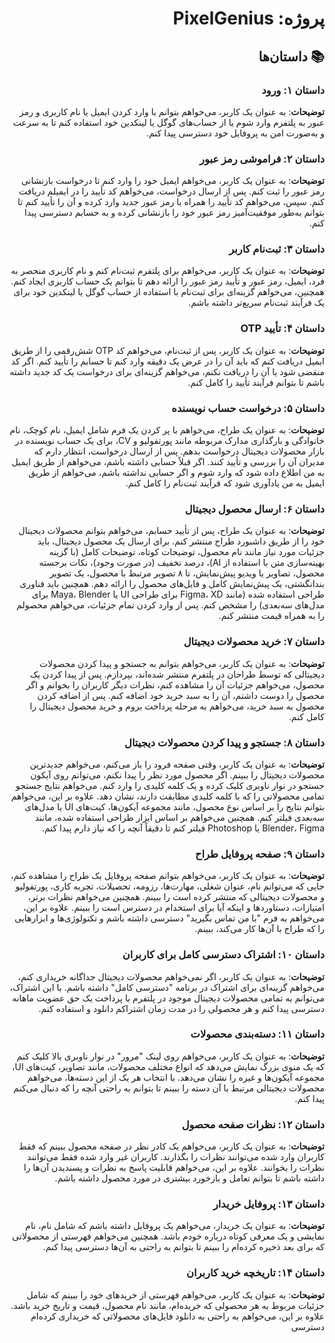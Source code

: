 <div dir="rtl">

# پروژه: PixelGenius

</div>

<div dir="rtl">

## 📚 داستان‌ها

</div>

<div dir="rtl">

### داستان ۱: ورود

**توضیحات**: به عنوان یک کاربر، می‌خواهم بتوانم با وارد کردن ایمیل یا نام کاربری و رمز عبور به پلتفرم وارد شوم یا از حساب‌های گوگل یا لینکدین خود استفاده کنم تا به سرعت و به‌صورت امن به پروفایل خود دسترسی پیدا کنم.

</div>

<div dir="rtl">

### داستان ۲: فراموشی رمز عبور

**توضیحات**: به عنوان یک کاربر، می‌خواهم ایمیل خود را وارد کنم تا درخواست بازنشانی رمز عبور را ثبت کنم. پس از ارسال درخواست، می‌خواهم کد تأیید را در ایمیلم دریافت کنم. سپس، می‌خواهم کد تأیید را همراه با رمز عبور جدید وارد کرده و آن را تأیید کنم تا بتوانم به‌طور موفقیت‌آمیز رمز عبور خود را بازنشانی کرده و به حسابم دسترسی پیدا کنم.

</div>

<div dir="rtl">

### داستان ۳: ثبت‌نام کاربر

**توضیحات**: به عنوان یک کاربر، می‌خواهم برای پلتفرم ثبت‌نام کنم و نام کاربری منحصر به فرد، ایمیل، رمز عبور و تأیید رمز عبور را ارائه دهم تا بتوانم یک حساب کاربری ایجاد کنم. همچنین، می‌خواهم گزینه‌ای برای ثبت‌نام با استفاده از حساب گوگل یا لینکدین خود برای یک فرآیند ثبت‌نام سریع‌تر داشته باشم.

</div>

<div dir="rtl">

### داستان ۴: تأیید OTP

**توضیحات**: به عنوان یک کاربر، پس از ثبت‌نام، می‌خواهم کد OTP شش‌رقمی را از طریق ایمیل دریافت کنم که باید آن را در عرض یک دقیقه وارد کنم تا حسابم را تأیید کنم. اگر کد منقضی شود یا آن را دریافت نکنم، می‌خواهم گزینه‌ای برای درخواست یک کد جدید داشته باشم تا بتوانم فرآیند تأیید را کامل کنم.

</div>

<div dir="rtl">

### داستان ۵: درخواست حساب نویسنده

**توضیحات**: به عنوان یک طراح، می‌خواهم با پر کردن یک فرم شامل ایمیل، نام کوچک، نام خانوادگی و بارگذاری مدارک مربوطه مانند پورتفولیو و CV، برای یک حساب نویسنده در بازار محصولات دیجیتال درخواست بدهم. پس از ارسال درخواست، انتظار دارم که مدیران آن را بررسی و تأیید کنند. اگر قبلاً حسابی داشته باشم، می‌خواهم از طریق ایمیل به من اطلاع داده شود که وارد شوم و اگر حسابی نداشته باشم، می‌خواهم از طریق ایمیل به من یادآوری شود که فرآیند ثبت‌نام را کامل کنم.

</div>

<div dir="rtl">

### داستان ۶: ارسال محصول دیجیتال

**توضیحات**: به عنوان یک طراح، پس از تأیید حسابم، می‌خواهم بتوانم محصولات دیجیتال خود را از طریق داشبورد طراح منتشر کنم. برای ارسال یک محصول دیجیتال، باید جزئیات مورد نیاز مانند نام محصول، توضیحات کوتاه، توضیحات کامل (با گزینه بهینه‌سازی متن با استفاده از AI)، درصد تخفیف (در صورت وجود)، نکات برجسته محصول، تصاویر یا ویدیو پیش‌نمایش، تا ۸ تصویر مرتبط با محصول، یک تصویر بندانگشتی، یک پیش‌نمایش کامل و فایل‌های محصول را ارائه دهم. همچنین باید فناوری طراحی استفاده شده (مانند Figma، XD برای طراحی UI یا Maya، Blender برای مدل‌های سه‌بعدی) را مشخص کنم. پس از وارد کردن تمام جزئیات، می‌خواهم محصولم را به همراه قیمت منتشر کنم.

</div>

<div dir="rtl">

### داستان ۷: خرید محصولات دیجیتال

**توضیحات**: به عنوان یک کاربر، می‌خواهم بتوانم به جستجو و پیدا کردن محصولات دیجیتالی که توسط طراحان در پلتفرم منتشر شده‌اند، بپردازم. پس از پیدا کردن یک محصول، می‌خواهم جزئیات آن را مشاهده کنم، نظرات دیگر کاربران را بخوانم و اگر محصول را دوست داشتم، آن را به سبد خرید خود اضافه کنم. پس از اضافه کردن محصول به سبد خرید، می‌خواهم به مرحله پرداخت بروم و خرید محصول دیجیتال را کامل کنم.

</div>

<div dir="rtl">

### داستان ۸: جستجو و پیدا کردن محصولات دیجیتال

**توضیحات**: به عنوان یک کاربر، وقتی صفحه فرود را باز می‌کنم، می‌خواهم جدیدترین محصولات دیجیتال را ببینم. اگر محصول مورد نظر را پیدا نکنم، می‌توانم روی آیکون جستجو در نوار ناوبری کلیک کرده و یک کلمه کلیدی را وارد کنم. می‌خواهم نتایج جستجو تمامی محصولاتی را که با کلمه کلیدی مطابقت دارند، نشان دهد. علاوه بر این، می‌خواهم بتوانم نتایج را بر اساس نوع محصول، مانند مجموعه آیکون‌ها، کیت‌های UI یا مدل‌های سه‌بعدی فیلتر کنم. همچنین می‌خواهم بر اساس ابزار طراحی استفاده شده، مانند Blender، Figma یا Photoshop فیلتر کنم تا دقیقاً آنچه را که نیاز دارم پیدا کنم.

</div>

<div dir="rtl">

### داستان ۹: صفحه پروفایل طراح

**توضیحات**: به عنوان یک کاربر، می‌خواهم بتوانم صفحه پروفایل یک طراح را مشاهده کنم، جایی که می‌توانم نام، عنوان شغلی، مهارت‌ها، رزومه، تحصیلات، تجربه کاری، پورتفولیو و محصولات دیجیتالی که منتشر کرده است را ببینم. همچنین می‌خواهم نظرات برتر، امتیازات، دستاوردها و اینکه آیا برای استخدام در دسترس است را ببینم. علاوه بر این، می‌خواهم به فرم "با من تماس بگیرید" دسترسی داشته باشم و تکنولوژی‌ها و ابزارهایی را که طراح با آن‌ها کار می‌کند، ببینم.

</div>

<div dir="rtl">

### داستان ۱۰: اشتراک دسترسی کامل برای کاربران

**توضیحات**: به عنوان یک کاربر، اگر نمی‌خواهم محصولات دیجیتال جداگانه خریداری کنم، می‌خواهم گزینه‌ای برای اشتراک در برنامه "دسترسی کامل" داشته باشم. با این اشتراک، می‌توانم به تمامی محصولات دیجیتال موجود در پلتفرم با پرداخت یک حق عضویت ماهانه دسترسی پیدا کنم و هر محصولی را در مدت زمان اشتراکم دانلود و استفاده کنم.

</div>

<div dir="rtl">

### داستان ۱۱: دسته‌بندی محصولات

**توضیحات**: به عنوان یک کاربر، می‌خواهم روی لینک "مرور" در نوار ناوبری بالا کلیک کنم که یک منوی بزرگ نمایش می‌دهد که انواع مختلف محصولات، مانند تصاویر، کیت‌های UI، مجموعه آیکون‌ها و غیره را نشان می‌دهد. با انتخاب هر یک از این دسته‌ها، می‌خواهم محصولات دیجیتالی مرتبط با آن دسته را ببینم تا بتوانم به راحتی آنچه را که دنبال می‌کنم پیدا کنم.

</div>

<div dir="rtl">

### داستان ۱۲: نظرات صفحه محصول

**توضیحات**: به عنوان یک کاربر، می‌خواهم یک کادر نظر در صفحه محصول ببینم که فقط کاربران وارد شده می‌توانند نظرات را بگذارند. کاربران غیر وارد شده فقط می‌توانند نظرات را بخوانند. علاوه بر این، می‌خواهم قابلیت پاسخ به نظرات و پسندیدن آن‌ها را داشته باشم تا بتوانم تعامل و بازخورد بیشتری در مورد محصول داشته باشم.

</div>

<div dir="rtl">

### داستان ۱۳: پروفایل خریدار

**توضیحات**: به عنوان یک خریدار، می‌خواهم یک پروفایل داشته باشم که شامل نام، نام نمایشی و یک معرفی کوتاه درباره خودم باشد. همچنین می‌خواهم فهرستی از محصولاتی که برای بعد ذخیره کرده‌ام را ببینم تا بتوانم به راحتی به آن‌ها دسترسی پیدا کنم.

</div>

<div dir="rtl">

### داستان ۱۴: تاریخچه خرید کاربران

**توضیحات**: به عنوان یک کاربر، می‌خواهم فهرستی از خریدهای خود را ببینم که شامل جزئیات مربوط به هر محصولی که خریده‌ام، مانند نام محصول، قیمت و تاریخ خرید باشد. علاوه بر این، می‌خواهم به راحتی به دانلود فایل‌های محصولاتی که خریداری کرده‌ام دسترسی
